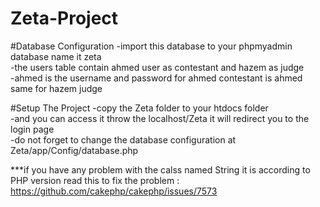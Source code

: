 # Zeta-Project

#Database Configuration 
-import this database to your phpmyadmin database name it zeta <br>
-the users table contain ahmed user as contestant and hazem as judge <br> 
-ahmed is the username and password for ahmed contestant is ahmed same for hazem judge<br>

#Setup The Project
-copy the Zeta folder to your htdocs folder <br>
-and you can access it throw the localhost/Zeta it will redirect you to the login page<br>
-do not forget to change the database configuration at Zeta/app/Config/database.php<br>

***if you have any problem with the calss named String it is according to PHP version read this to fix the problem : https://github.com/cakephp/cakephp/issues/7573
